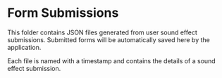 
# Form Submissions

This folder contains JSON files generated from user sound effect submissions.
Submitted forms will be automatically saved here by the application.

Each file is named with a timestamp and contains the details of a sound effect submission.
